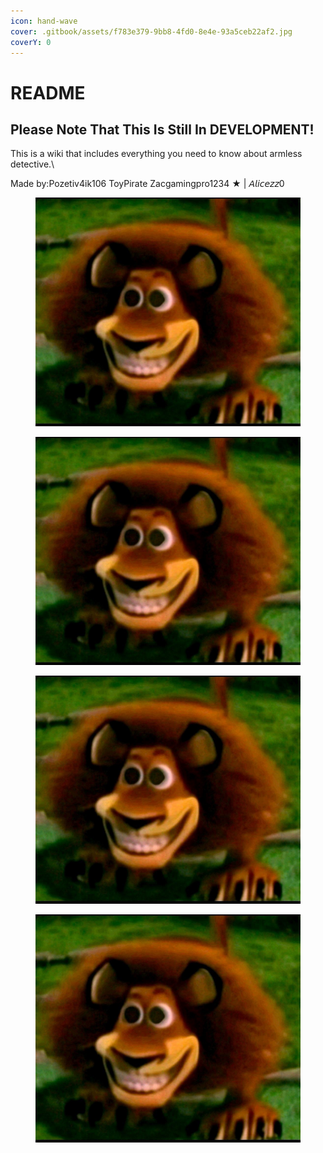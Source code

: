 ```yaml
---
icon: hand-wave
cover: .gitbook/assets/f783e379-9bb8-4fd0-8e4e-93a5ceb22af2.jpg
coverY: 0
---
```


# README

## Please Note That This Is Still In DEVELOPMENT!

This is a wiki that includes everything you need to know about armless detective.\


Made by:Pozetiv4ik106 ToyPirate Zacgamingpro1234 ★ | 𝘈𝘭𝘪𝘤𝘦𝘻𝘻0

<div><figure><img src=".gitbook/assets/f783e379-9bb8-4fd0-8e4e-93a5ceb22af2.jpg" alt=""><figcaption></figcaption></figure> <figure><img src=".gitbook/assets/f783e379-9bb8-4fd0-8e4e-93a5ceb22af2.jpg" alt=""><figcaption></figcaption></figure></div>

<div><figure><img src=".gitbook/assets/f783e379-9bb8-4fd0-8e4e-93a5ceb22af2.jpg" alt=""><figcaption></figcaption></figure> <figure><img src=".gitbook/assets/f783e379-9bb8-4fd0-8e4e-93a5ceb22af2.jpg" alt=""><figcaption></figcaption></figure></div>
